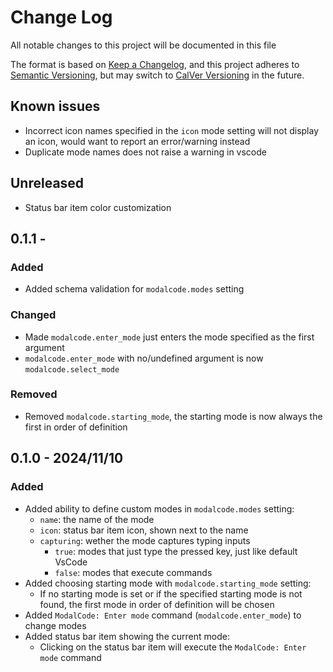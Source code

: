 # Change Log

All notable changes to this project will be documented in this file

The format is based on [Keep a Changelog](https://keepachangelog.com/en/1.1.0/),
and this project adheres to [Semantic Versioning](https://semver.org/spec/v2.0.0.html),
but may switch to [CalVer Versioning](https://calver.org/) in the future.

## Known issues

- Incorrect icon names specified in the `icon` mode setting will not display an icon, would want to
    report an error/warning instead
- Duplicate mode names does not raise a warning in vscode

## Unreleased

- Status bar item color customization

## 0.1.1 -

### Added

- Added schema validation for `modalcode.modes` setting

### Changed

- Made `modalcode.enter_mode` just enters the mode specified as the first argument
- `modalcode.enter_mode` with no/undefined argument is now `modalcode.select_mode`

### Removed

- Removed `modalcode.starting_mode`, the starting mode is now always the first in order of definition

## 0.1.0 - 2024/11/10

### Added

- Added ability to define custom modes in `modalcode.modes` setting:
    - `name`: the name of the mode
    - `icon`: status bar item icon, shown next to the name
    - `capturing`: wether the mode captures typing inputs
        - `true`: modes that just type the pressed key, just like default VsCode
        - `false`: modes that execute commands
- Added choosing starting mode with `modalcode.starting_mode` setting:
    - If no starting mode is set or if the specified starting mode is not found, the first mode in
        order of definition will be chosen
- Added `ModalCode: Enter mode` command (`modalcode.enter_mode`) to change modes
- Added status bar item showing the current mode:
    - Clicking on the status bar item will execute the `ModalCode: Enter mode` command

